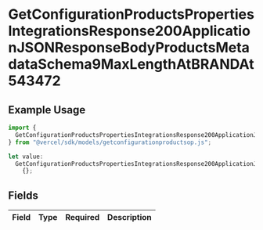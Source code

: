# GetConfigurationProductsPropertiesIntegrationsResponse200ApplicationJSONResponseBodyProductsMetadataSchema9MaxLengthAtBRANDAt543472

## Example Usage

```typescript
import {
  GetConfigurationProductsPropertiesIntegrationsResponse200ApplicationJSONResponseBodyProductsMetadataSchema9MaxLengthAtBRANDAt543472,
} from "@vercel/sdk/models/getconfigurationproductsop.js";

let value:
  GetConfigurationProductsPropertiesIntegrationsResponse200ApplicationJSONResponseBodyProductsMetadataSchema9MaxLengthAtBRANDAt543472 =
    {};
```

## Fields

| Field       | Type        | Required    | Description |
| ----------- | ----------- | ----------- | ----------- |
